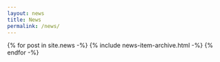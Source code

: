 ```yaml
---
layout: news
title: News
permalink: /news/
---
```

{% for post in site.news -%}
  {% include news-item-archive.html -%}
{% endfor -%}
